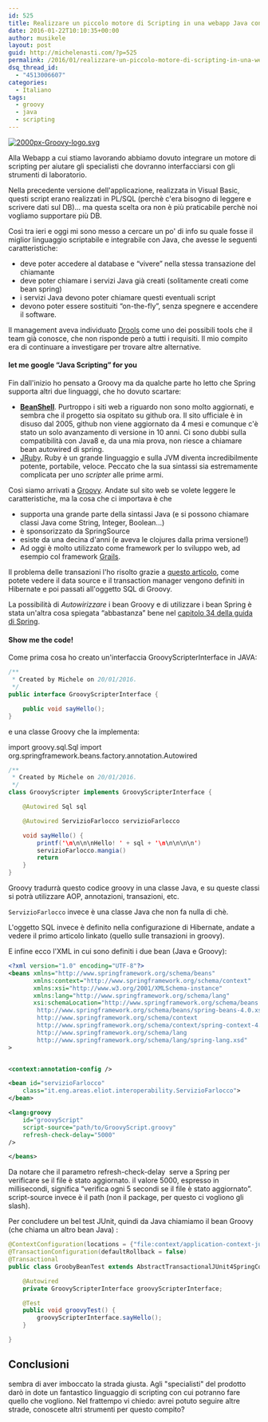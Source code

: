 ```yaml
---
id: 525
title: Realizzare un piccolo motore di Scripting in una webapp Java con Groovy
date: 2016-01-22T10:10:35+00:00
author: musikele
layout: post
guid: http://michelenasti.com/?p=525
permalink: /2016/01/realizzare-un-piccolo-motore-di-scripting-in-una-webapp-java-con-groovy/
dsq_thread_id:
  - "4513006607"
categories:
  - Italiano
tags:
  - groovy
  - java
  - scripting
---
```

<a href="https://i2.wp.com/michelenasti.com/wp-content/uploads/2016/01/2000px-Groovy-logo.svg_.png" rel="attachment wp-att-526"><img class="size-medium wp-image-526 alignleft" src="https://i0.wp.com/michelenasti.com/wp-content/uploads/2016/01/2000px-Groovy-logo.svg_-300x149.png?fit=300%2C149" alt="2000px-Groovy-logo.svg" srcset="https://i2.wp.com/michelenasti.com/wp-content/uploads/2016/01/2000px-Groovy-logo.svg_.png?resize=300%2C149 300w, https://i2.wp.com/michelenasti.com/wp-content/uploads/2016/01/2000px-Groovy-logo.svg_.png?resize=768%2C380 768w, https://i2.wp.com/michelenasti.com/wp-content/uploads/2016/01/2000px-Groovy-logo.svg_.png?resize=1024%2C507 1024w, https://i2.wp.com/michelenasti.com/wp-content/uploads/2016/01/2000px-Groovy-logo.svg_.png?resize=700%2C347 700w, https://i2.wp.com/michelenasti.com/wp-content/uploads/2016/01/2000px-Groovy-logo.svg_.png?w=1840 1840w" sizes="(max-width: 300px) 100vw, 300px" data-recalc-dims="1" /></a>

Alla Webapp a cui stiamo lavorando abbiamo dovuto integrare un motore di scripting per aiutare gli specialisti che dovranno interfacciarsi con gli strumenti di laboratorio.

Nella precedente versione dell'applicazione, realizzata in Visual Basic, questi script erano realizzati in PL/SQL (perchè c'era bisogno di leggere e scrivere dati sul DB)... ma questa scelta ora non è più praticabile perchè noi vogliamo supportare più DB.

Così tra ieri e oggi mi sono messo a cercare un po' di info su quale fosse il miglior linguaggio scriptabile e integrabile con Java, che avesse le seguenti caratteristiche:

  * deve poter accedere al database e &#8220;vivere&#8221; nella stessa transazione del chiamante
  * deve poter chiamare i servizi Java già creati (solitamente creati come bean spring)
  * i servizi Java devono poter chiamare questi eventuali script
  * devono poter essere sostituiti &#8220;on-the-fly&#8221;, senza spegnere e accendere il software.

Il management aveva individuato [Drools](http://www.drools.org/) come uno dei possibili tools che il team già conosce, che non risponde però a tutti i requisiti. Il mio compito era di continuare a investigare per trovare altre alternative.

#### let me google &#8220;Java Scripting&#8221; for you

Fin dall'inizio ho pensato a Groovy ma da qualche parte ho letto che Spring supporta altri due linguaggi, che ho dovuto scartare:

  * [**BeanShell**](https://github.com/beanshell/beanshell). Purtroppo i siti web a riguardo non sono molto aggiornati, e sembra che il progetto sia ospitato su github ora. Il sito ufficiale è in disuso dal 2005, github non viene aggiornato da 4 mesi e comunque c'è stato un solo avanzamento di versione in 10 anni. Ci sono dubbi sulla compatibilità con Java8 e, da una mia prova, non riesce a chiamare bean autowired di spring.
  * [JRuby](http://jruby.org/). Ruby è un grande linguaggio e sulla JVM diventa incredibilmente potente, portabile, veloce. Peccato che la sua sintassi sia estremamente complicata per uno _scripter_ alle prime armi.

Così siamo arrivati a [Groovy](http://www.groovy-lang.org/). Andate sul sito web se volete leggere le caratteristiche, ma la cosa che ci importava è che

  * supporta una grande parte della sintassi Java (e si possono chiamare classi Java come String, Integer, Boolean...)
  * è sponsorizzato da SpringSource
  * esiste da una decina d'anni (e aveva le clojures dalla prima versione!)
  * Ad oggi è molto utilizzato come framework per lo sviluppo web, ad esempio col framework [Grails](https://grails.org/).

Il problema delle transazioni l'ho risolto grazie a [questo articolo](http://sadalage.com/blog/2013/01/14/transactions_using_groovysql/), come potete vedere il data source e il transaction manager vengono definiti in Hibernate e poi passati all'oggetto SQL di Groovy.

La possibilità di _Autowirizzare_ i bean Groovy e di utilizzare i bean Spring è stata un'altra cosa spiegata &#8220;abbastanza&#8221; bene nel [capitolo 34 della guida di Spring](http://docs.spring.io/spring/docs/current/spring-framework-reference/html/dynamic-language.html).

#### Show me the code!

Come prima cosa ho creato un'interfaccia <span class="lang:default decode:true crayon-inline">GroovyScripterInterface</span> in JAVA:

```java
/**
 * Created by Michele on 20/01/2016.
 */
public interface GroovyScripterInterface {

    public void sayHello();
}
```

e una classe Groovy che la implementa:

import groovy.sql.Sql
import org.springframework.beans.factory.annotation.Autowired

```java
/**
 * Created by Michele on 20/01/2016.
 */
class GroovyScripter implements GroovyScripterInterface {

    @Autowired Sql sql

    @Autowired ServizioFarlocco servizioFarlocco

    void sayHello() {
        printf('\n\n\n\nHello! ' + sql + '\n\n\n\n\n')
        servizioFarlocco.mangia()
        return
    }
}
```

Groovy tradurrà questo codice groovy in una classe Java, e su queste classi si potrà utilizzare AOP, annotazioni, transazioni, etc.

`ServizioFarlocco` invece è una classe Java che non fa nulla di chè.

L'oggetto SQL invece è definito nella configurazione di Hibernate, andate a vedere il primo articolo linkato (quello sulle transazioni in groovy).

E infine ecco l'XML in cui sono definiti i due bean (Java e Groovy):

```xml
<?xml version="1.0" encoding="UTF-8"?>
<beans xmlns="http://www.springframework.org/schema/beans"
       xmlns:context="http://www.springframework.org/schema/context"
       xmlns:xsi="http://www.w3.org/2001/XMLSchema-instance"
       xmlns:lang="http://www.springframework.org/schema/lang"
       xsi:schemaLocation="http://www.springframework.org/schema/beans
        http://www.springframework.org/schema/beans/spring-beans-4.0.xsd
        http://www.springframework.org/schema/context
        http://www.springframework.org/schema/context/spring-context-4.0.xsd
        http://www.springframework.org/schema/lang 
        http://www.springframework.org/schema/lang/spring-lang.xsd"
>


<context:annotation-config />

<bean id="servizioFarlocco" 
    class="it.eng.areas.eliot.interoperability.ServizioFarlocco">
</bean>

<lang:groovy 
    id="groovyScript" 
    script-source="path/to/GroovyScript.groovy" 
    refresh-check-delay="5000"
/>

</beans>
```

Da notare che il parametro <span class="lang:default decode:true crayon-inline ">refresh-check-delay</span>  serve a Spring per verificare se il file è stato aggiornato. il valore 5000, espresso in millisecondi, significa &#8220;verifica ogni 5 secondi se il file è stato aggiornato&#8221;. script-source invece è il path (non il package, per questo ci vogliono gli slash).

Per concludere un bel test JUnit, quindi da Java chiamiamo il bean Groovy (che chiama un altro bean Java) :

```java
@ContextConfiguration(locations = {"file:context/application-context-junit.xml"})
@TransactionConfiguration(defaultRollback = false)
@Transactional
public class GroobyBeanTest extends AbstractTransactionalJUnit4SpringContextTests {

    @Autowired
    private GroovyScripterInterface groovyScripterInterface;

    @Test
    public void groovyTest() {
        groovyScripterInterface.sayHello();
    }

}
```

## Conclusioni

sembra di aver imboccato la strada giusta. Agli "specialisti" del prodotto darò in dote un fantastico linguaggio di scripting con cui potranno fare quello che vogliono. Nel frattempo vi chiedo: avrei potuto seguire altre strade, conoscete altri strumenti per questo compito?